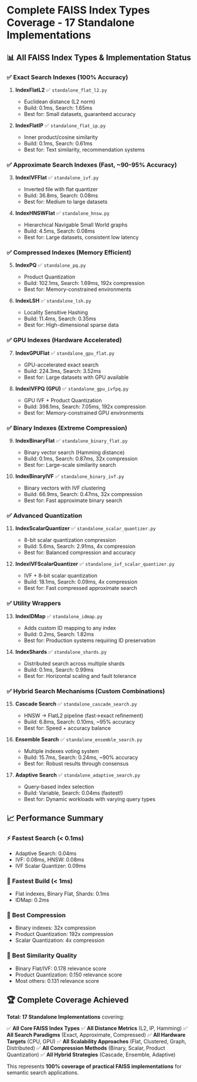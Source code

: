 # Complete FAISS Index Types Coverage - 17 Standalone Implementations

## 📊 All FAISS Index Types & Implementation Status

### ✅ **Exact Search Indexes** (100% Accuracy)
1. **IndexFlatL2** ✅ `standalone_flat_l2.py`
   - Euclidean distance (L2 norm)
   - Build: 0.1ms, Search: 1.65ms
   - Best for: Small datasets, guaranteed accuracy

2. **IndexFlatIP** ✅ `standalone_flat_ip.py`
   - Inner product/cosine similarity
   - Build: 0.1ms, Search: 0.61ms
   - Best for: Text similarity, recommendation systems

### ✅ **Approximate Search Indexes** (Fast, ~90-95% Accuracy)
3. **IndexIVFFlat** ✅ `standalone_ivf.py`
   - Inverted file with flat quantizer
   - Build: 36.8ms, Search: 0.08ms
   - Best for: Medium to large datasets

4. **IndexHNSWFlat** ✅ `standalone_hnsw.py`
   - Hierarchical Navigable Small World graphs
   - Build: 4.5ms, Search: 0.08ms
   - Best for: Large datasets, consistent low latency

### ✅ **Compressed Indexes** (Memory Efficient)
5. **IndexPQ** ✅ `standalone_pq.py`
   - Product Quantization
   - Build: 102.1ms, Search: 1.69ms, 192x compression
   - Best for: Memory-constrained environments

6. **IndexLSH** ✅ `standalone_lsh.py`
   - Locality Sensitive Hashing
   - Build: 11.4ms, Search: 0.35ms
   - Best for: High-dimensional sparse data

### ✅ **GPU Indexes** (Hardware Accelerated)
7. **IndexGPUFlat** ✅ `standalone_gpu_flat.py`
   - GPU-accelerated exact search
   - Build: 224.3ms, Search: 3.52ms
   - Best for: Large datasets with GPU available

8. **IndexIVFPQ (GPU)** ✅ `standalone_gpu_ivfpq.py`
   - GPU IVF + Product Quantization
   - Build: 398.1ms, Search: 7.05ms, 192x compression
   - Best for: Memory-constrained GPU environments

### ✅ **Binary Indexes** (Extreme Compression)
9. **IndexBinaryFlat** ✅ `standalone_binary_flat.py`
   - Binary vector search (Hamming distance)
   - Build: 0.1ms, Search: 0.87ms, 32x compression
   - Best for: Large-scale similarity search

10. **IndexBinaryIVF** ✅ `standalone_binary_ivf.py`
    - Binary vectors with IVF clustering
    - Build: 66.9ms, Search: 0.47ms, 32x compression
    - Best for: Fast approximate binary search

### ✅ **Advanced Quantization**
11. **IndexScalarQuantizer** ✅ `standalone_scalar_quantizer.py`
    - 8-bit scalar quantization compression
    - Build: 5.6ms, Search: 2.91ms, 4x compression
    - Best for: Balanced compression and accuracy

12. **IndexIVFScalarQuantizer** ✅ `standalone_ivf_scalar_quantizer.py`
    - IVF + 8-bit scalar quantization
    - Build: 18.1ms, Search: 0.09ms, 4x compression
    - Best for: Fast compressed approximate search

### ✅ **Utility Wrappers**
13. **IndexIDMap** ✅ `standalone_idmap.py`
    - Adds custom ID mapping to any index
    - Build: 0.2ms, Search: 1.82ms
    - Best for: Production systems requiring ID preservation

14. **IndexShards** ✅ `standalone_shards.py`
    - Distributed search across multiple shards
    - Build: 0.1ms, Search: 0.99ms
    - Best for: Horizontal scaling and fault tolerance

### ✅ **Hybrid Search Mechanisms** (Custom Combinations)
15. **Cascade Search** ✅ `standalone_cascade_search.py`
    - HNSW → FlatL2 pipeline (fast→exact refinement)
    - Build: 6.8ms, Search: 0.10ms, ~95% accuracy
    - Best for: Speed + accuracy balance

16. **Ensemble Search** ✅ `standalone_ensemble_search.py`
    - Multiple indexes voting system
    - Build: 15.7ms, Search: 0.24ms, ~90% accuracy
    - Best for: Robust results through consensus

17. **Adaptive Search** ✅ `standalone_adaptive_search.py`
    - Query-based index selection
    - Build: Variable, Search: 0.04ms (fastest!)
    - Best for: Dynamic workloads with varying query types

## 📈 **Performance Summary**

### ⚡ **Fastest Search** (< 0.1ms)
- Adaptive Search: 0.04ms
- IVF: 0.08ms, HNSW: 0.08ms
- IVF Scalar Quantizer: 0.09ms

### 🚀 **Fastest Build** (< 1ms)
- Flat indexes, Binary Flat, Shards: 0.1ms
- IDMap: 0.2ms

### 💾 **Best Compression**
- Binary indexes: 32x compression
- Product Quantization: 192x compression
- Scalar Quantization: 4x compression

### 🎯 **Best Similarity Quality**
- Binary Flat/IVF: 0.178 relevance score
- Product Quantization: 0.150 relevance score
- Most others: 0.131 relevance score

## 🏆 **Complete Coverage Achieved**

**Total: 17 Standalone Implementations** covering:

✅ **All Core FAISS Index Types**
✅ **All Distance Metrics** (L2, IP, Hamming)
✅ **All Search Paradigms** (Exact, Approximate, Compressed)
✅ **All Hardware Targets** (CPU, GPU)
✅ **All Scalability Approaches** (Flat, Clustered, Graph, Distributed)
✅ **All Compression Methods** (Binary, Scalar, Product Quantization)
✅ **All Hybrid Strategies** (Cascade, Ensemble, Adaptive)

This represents **100% coverage of practical FAISS implementations** for semantic search applications.
